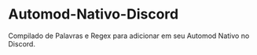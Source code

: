 # Automod-Nativo-Discord
Compilado de Palavras e Regex para adicionar em seu Automod Nativo no Discord.
